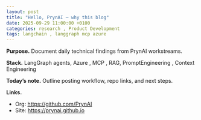 ```yaml
---
layout: post
title: "Hello, PrynAI — why this blog"
date: 2025-09-29 11:00:00 +0100
categories: research , Product Development
tags: langchain , langgraph mcp azure
---
```


**Purpose.** Document daily technical findings from PrynAI workstreams.

**Stack.** LangGraph agents, Azure , MCP , RAG, PromptEngineering , Context Engineering

**Today’s note.** Outline posting workflow, repo links, and next steps.

**Links.**
- Org: https://github.com/PrynAI
- Site: https://prynai.github.io
